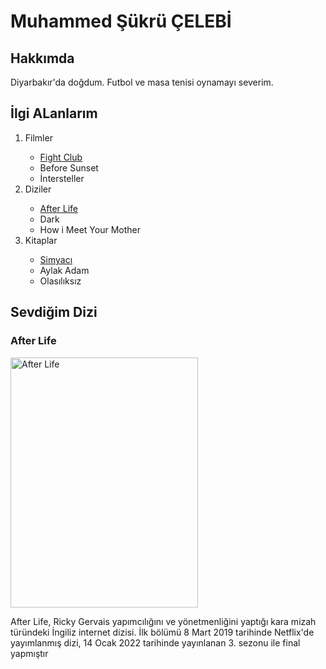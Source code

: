 <!DOCTYPE html>
<html lang="tr">
    <meta charset="UTF-8">
<head>
</head>
<body>
<!--ana başlık --> 

<h1>Muhammed Şükrü ÇELEBİ</h1>

<!--alt başlık-->

<h2>Hakkımda</h2>

<!--paragraf oluşturma-->

<p>Diyarbakır'da doğdum. Futbol ve masa tenisi oynamayı severim.</p>

<h2>İlgi ALanlarım</h2>

<ol type="1">
    <li>Filmler</li>
    <ul>
        <li><a href="https://www.imdb.com/title/tt0137523/">Fight Club</a></li>
        <li>Before Sunset</li>
        <li>İntersteller</li>
    </ul>
    <li>Diziler</li>
    <ul>
        <li><a href="https://www.imdb.com/title/tt8398600/">After Life</a></li>
        <li>Dark</li>
        <li>How i Meet Your Mother</li>
    </ul>
    <li>Kitaplar</li>
    <ul>
        <li><a href="https://www.goodreads.com/ga/book/show/309174.Simyac_">Simyacı</a></li>
        <li>Aylak Adam</li>
        <li>Olasılıksız</li>
    </ul>
    
    
</ol>
<h2>Sevdiğim Dizi</h2>
<h3>After Life</h3>
<img src="after.jfif" alt="After Life" width="300" height="400">
<p>After Life, Ricky Gervais yapımcılığını ve yönetmenliğini yaptığı kara mizah türündeki İngiliz internet dizisi. İlk bölümü 8 Mart 2019 tarihinde Netflix'de yayımlanmış dizi, 14 Ocak 2022 tarihinde yayınlanan 3. sezonu ile final yapmıştır</p>

</body>
</html>
